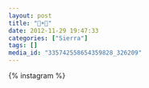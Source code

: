 ```yaml
---
layout: post
title: "🌲☀🌲"
date: 2012-11-29 19:47:33
categories: ["Sierra"]
tags: []
media_id: "335742558654359828_326209"
---
```


{% instagram %}
